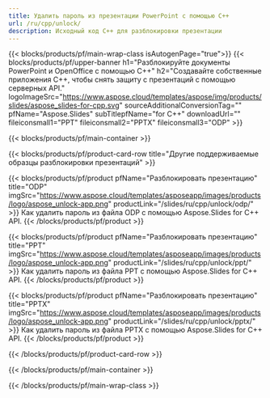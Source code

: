 ```yaml
---
title: Удалить пароль из презентации PowerPoint с помощью C++
url: /ru/cpp/unlock/
description: Исходный код C++ для разблокировки презентации
---
```


{{< blocks/products/pf/main-wrap-class isAutogenPage="true">}}
{{< blocks/products/pf/upper-banner h1="Разблокируйте документы PowerPoint и OpenOffice с помощью C++" h2="Создавайте собственные приложения C++, чтобы снять защиту с презентаций с помощью серверных API." logoImageSrc="https://www.aspose.cloud/templates/aspose/img/products/slides/aspose_slides-for-cpp.svg" sourceAdditionalConversionTag="" pfName="Aspose.Slides" subTitlepfName="for C++" downloadUrl="" fileiconsmall1="PPT" fileiconsmall2="PPTX" fileiconsmall3="ODP" >}}

{{< blocks/products/pf/main-container >}}

{{< blocks/products/pf/product-card-row title="Другие поддерживаемые образцы разблокировки презентаций" >}}

{{< blocks/products/pf/product pfName="Разблокировать презентацию" title="ODP" imgSrc="https://www.aspose.cloud/templates/asposeapp/images/products/logo/aspose_unlock-app.png" productLink="/slides/ru/cpp/unlock/odp/" >}}
Как удалить пароль из файла ODP с помощью Aspose.Slides for C++ API.
{{< /blocks/products/pf/product >}}

{{< blocks/products/pf/product pfName="Разблокировать презентацию" title="PPT" imgSrc="https://www.aspose.cloud/templates/asposeapp/images/products/logo/aspose_unlock-app.png" productLink="/slides/ru/cpp/unlock/ppt/" >}}
Как удалить пароль из файла PPT с помощью Aspose.Slides for C++ API.
{{< /blocks/products/pf/product >}}

{{< blocks/products/pf/product pfName="Разблокировать презентацию" title="PPTX" imgSrc="https://www.aspose.cloud/templates/asposeapp/images/products/logo/aspose_unlock-app.png" productLink="/slides/ru/cpp/unlock/pptx/" >}}
Как удалить пароль из файла PPTX с помощью Aspose.Slides for C++ API.
{{< /blocks/products/pf/product >}}



{{< /blocks/products/pf/product-card-row >}}

{{< /blocks/products/pf/main-container >}}
    
{{< /blocks/products/pf/main-wrap-class >}}